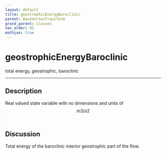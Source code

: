 ```yaml
---
layout: default
title: geostrophicEnergyBaroclinic
parent: WaveVortexTransform
grand_parent: Classes
nav_order: 92
mathjax: true
---
```


#  geostrophicEnergyBaroclinic

total energy, geostrophic, baroclinic


---

## Description
Real valued state variable with no dimensions and units of $$m3/s2$$.

## Discussion

Total energy of the baroclinic interior geostrophic part of the flow.

